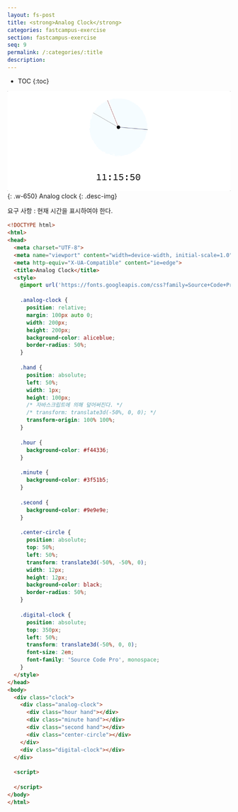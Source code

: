 ```yaml
---
layout: fs-post
title: <strong>Analog Clock</strong>
categories: fastcampus-exercise
section: fastcampus-exercise
seq: 9
permalink: /:categories/:title
description:
---
```


* TOC
{:toc}

![](/assets/fs-images/exercise/analog-clock.gif)
{: .w-650}
Analog clock
{: .desc-img}

요구 사항
: 현재 시간을 표시하여야 한다.

```html
<!DOCTYPE html>
<html>
<head>
  <meta charset="UTF-8">
  <meta name="viewport" content="width=device-width, initial-scale=1.0">
  <meta http-equiv="X-UA-Compatible" content="ie=edge">
  <title>Analog Clock</title>
  <style>
    @import url('https://fonts.googleapis.com/css?family=Source+Code+Pro');

    .analog-clock {
      position: relative;
      margin: 100px auto 0;
      width: 200px;
      height: 200px;
      background-color: aliceblue;
      border-radius: 50%;
    }

    .hand {
      position: absolute;
      left: 50%;
      width: 1px;
      height: 100px;
      /* 자바스크립트에 의해 덮어써진다. */
      /* transform: translate3d(-50%, 0, 0); */
      transform-origin: 100% 100%;
    }

    .hour {
      background-color: #f44336;
    }

    .minute {
      background-color: #3f51b5;
    }

    .second {
      background-color: #9e9e9e;
    }

    .center-circle {
      position: absolute;
      top: 50%;
      left: 50%;
      transform: translate3d(-50%, -50%, 0);
      width: 12px;
      height: 12px;
      background-color: black;
      border-radius: 50%;
    }

    .digital-clock {
      position: absolute;
      top: 350px;
      left: 50%;
      transform: translate3d(-50%, 0, 0);
      font-size: 2em;
      font-family: 'Source Code Pro', monospace;
    }
  </style>
</head>
<body>
  <div class="clock">
    <div class="analog-clock">
      <div class="hour hand"></div>
      <div class="minute hand"></div>
      <div class="second hand"></div>
      <div class="center-circle"></div>
    </div>
    <div class="digital-clock"></div>
  </div>

  <script>

  </script>
</body>
</html>
```
<!--
  (function () {
    const $hourHand = document.querySelector('.hour');
    const $minuteHand = document.querySelector('.minute');
    const $secondHand = document.querySelector('.second');
    const $digitalClock = document.querySelector('.digital-clock');

    // 현재 시간 취득
    const date = new Date();
    let hour = date.getHours();
    let minute = date.getMinutes();
    let second = date.getSeconds();
    // FOR TEST
    // let hour = 12;
    // let minute = 59;
    // let second = 50;
    console.log(hour, minute, second);

    // 1 => 01
    const format = num => ((num + '').length === 1 ? '0' + num : num + '');

    setInterval(() => {
      second += 1;
      if (second === 60) {
        second = 0;
        minute += 1;
      }
      if (minute === 60) {
        minute = 0;
        hour += 1;
      }
      if (hour > 12) {
        hour -= 12;
      }
      $digitalClock.innerHTML = `${format(hour)}:${format(minute)}:${format(second)}`;

      // 시계의 눈금 => 60개 => 1개당 6도
      // 60초 / 360도 => 1초 / 6도
      $secondHand.style.transform = `translate3d(-50%, 0, 0) rotate(${second * 6}deg)`;

      // 60분 / 360도 => 1분 / 6도 => 1초 / 1/10도
      $minuteHand.style.transform = `translate3d(-50%, 0, 0) rotate(${(minute * 6) + (second * 0.1)}deg)`;

      // 12시간 / 360도 => 1시간 / 30도 => 1분 / 0.5도 => 1초 / 0.5 / 60
      $hourHand.style.transform = `translate3d(-50%, 0, 0) rotate(${(hour * 30) + (minute * 0.5) + (second * (0.5 / 60))}deg)`;
      // 6시 => 6*15=90
      // 9시 => 9*15=139
    }, 1000);
  }());
 -->